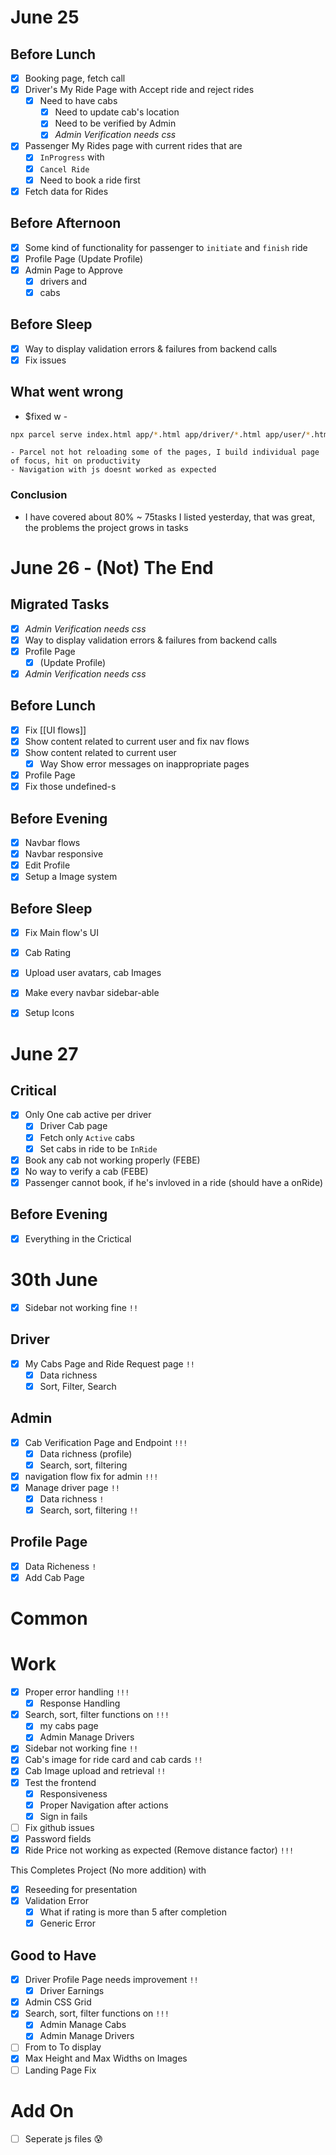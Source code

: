 # June 25
## Before Lunch
- [x] Booking page, fetch call
- [x] Driver's My Ride Page with Accept ride and reject rides
	- [x] Need to have cabs
		- [x] Need to update cab's location
		- [x] Need to be verified by Admin
		- [x] *Admin Verification needs css*
- [x] Passenger My Rides page with current rides that are 
	- [x] `InProgress` with
	- [x] `Cancel Ride`
	- [x] Need to book a ride first
- [x] Fetch data for Rides
## Before Afternoon
- [x] Some kind of functionality for passenger to `initiate` and `finish` ride
- [x] Profile Page (Update Profile)
- [x] Admin Page to Approve
	- [x] drivers and
	- [x] cabs
## Before Sleep
- [x] Way to display validation errors & failures from backend calls 
- [x] Fix issues

## What went wrong
- $fixed w - 

```bash
npx parcel serve index.html app/*.html app/driver/*.html app/user/*.html app/admin/*.html
```

	- Parcel not hot reloading some of the pages, I build individual page of focus, hit on productivity
	- Navigation with js doesnt worked as expected
### Conclusion
- I have covered about 80% ~ 75tasks I listed yesterday, that was great, the problems the project grows in tasks
# June 26 - (Not) The End
## Migrated Tasks
- [x] *Admin Verification needs css*
- [x] Way to display validation errors & failures from backend calls 
- [x] Profile Page
	- [x] (Update Profile)
- [x] *Admin Verification needs css*
## Before Lunch
- [x] Fix [[UI flows]]
- [x] Show content related to current user and fix nav flows
- [x] Show content related to current user
	- [x] Way Show error messages on inappropriate pages
- [x] Profile Page
- [x] Fix those undefined-s

## Before Evening
- [x] Navbar flows
- [x] Navbar responsive
- [x] Edit Profile
- [x] Setup a Image system
## Before Sleep
- [x] Fix Main flow's UI
- [x] Cab Rating
- [x] Upload user avatars, cab Images
- [x] Make every navbar sidebar-able
- [x] Setup Icons



# June 27
## Critical 
- [x] Only One cab active per driver
	- [x] Driver Cab page
	- [x] Fetch only `Active` cabs
	- [x] Set cabs in ride to be `InRide`
- [x] Book any cab not working properly (FEBE)
- [x] No way to verify a cab (FEBE)
- [x] Passenger cannot book, if he's invloved in a ride (should have a onRide)

## Before Evening
- [x] Everything in the Crictical

# 30th June
- [x] Sidebar not working fine `!!`
## Driver
- [x] My Cabs Page and Ride Request page `!!`
	- [x] Data richness 
	- [x] Sort, Filter, Search

## Admin
- [x] Cab Verification Page and Endpoint `!!!`
	- [x] Data richness (profile)
	- [x] Search, sort, filtering
- [x] navigation flow fix for admin `!!!` 
- [x] Manage driver page `!!` 
	- [x] Data richness `!`
	- [x] Search, sort, filtering `!!`
## Profile Page
- [x] Data Richeness `!`
- [x] Add Cab Page 

# Common
# Work
- [x] Proper error handling `!!!` 
	- [x] Response Handling
- [x] Search, sort, filter functions on `!!!`
	- [x] my cabs page
	- [x] Admin Manage Drivers
- [x] Sidebar not working fine `!!`
- [x] Cab's image for ride card and cab cards `!!`
- [x] Cab Image upload and retrieval `!!`
- [x] Test the frontend
	- [x] Responsiveness
	- [x] Proper Navigation after actions
	- [x] Sign in fails
- [ ] Fix github issues
- [x] Password fields
- [x] Ride Price not working as expected (Remove distance factor) `!!!`

This Completes Project (No more addition) with 
- [x] Reseeding for presentation
- [x] Validation Error
	- [x] What if rating is more than 5 after completion
	- [x] Generic Error

## Good to Have
- [x] Driver Profile Page needs improvement `!!`
	- [x] Driver Earnings
- [x] Admin CSS Grid
- [x] Search, sort, filter functions on `!!!`
	- [x] Admin Manage Cabs
	- [x] Admin Manage Drivers
- [ ] From to To display
- [x] Max Height and Max Widths on Images
- [ ] Landing Page Fix
# Add On
- [ ] Seperate js files 😰